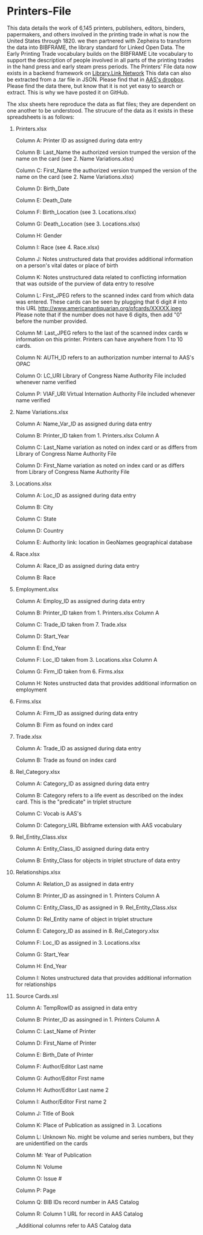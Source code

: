 # Printers-File
This data details the work of 6,145 printers, publishers, editors, binders, papermakers, and others involved in the printing trade in what is now the United States through 1820. we then partnered with Zepheira to transform the data into BIBFRAME, the library standard for Linked Open Data. The Early Printing Trade vocabulary builds on the BIBFRAME Lite vocabulary to support the description of people involved in all parts of the printing trades in the hand press and early steam press periods. The Printers’ File data now exists in a backend framework on [Library.Link Network](http://link.americanantiquarian.org)
This data can also be extracted from a .tar file in JSON. Please find that in [AAS's dropbox](https://www.dropbox.com/sh/ybmljj5ghe1spfy/AAD3G6sUXkXdj00t0AhxjiYea?dl=0). 
Please find the data there, but know that it is not yet easy to search or extract. This is why we have posted it on GitHub. 

The xlsx sheets here reproduce the data as flat files; they are dependent on one another to be understood. The strucure of the data as it exists in these spreadsheets is as follows:
1. Printers.xlsx

     Column A: Printer ID as assigned during data entry
     
     Column B: Last_Name  the authorized version trumped the version of the name on the card (see 2. Name Variations.xlsx)
     
     Column C: First_Name the authorized version trumped the version of the name on the card (see 2. Name Variations.xlsx)
     
     Column D: Birth_Date
     
     Column E: Death_Date
     
     Column F: Birth_Location (see 3. Locations.xlsx)
     
     Column G: Death_Location (see 3. Locations.xlsx)
     
     Column H: Gender 
     
     Column I: Race (see 4. Race.xlsx) 
     
     Column J: Notes unstructured data that provides additional information on a person's vital dates or place of birth
     
     Column K: Notes unstructured data related to conflicting information that was outside of the purview of data entry to resolve
     
     Column L: First_JPEG refers to the scanned index card from which data was entered. These cards can be seen by plugging that 6 digit # into this URL http://www.americanantiquarian.org/pfcards/XXXXX.jpeg Please note that if the number does not have 6 digits, then add "0" before the number provided.
     
      Column M: Last_JPEG refers to the last of the scanned index cards w information on this printer. Printers can have anywhere from 1 to 10 cards.
      
      Column N: AUTH_ID refers to an authorization number internal to AAS's OPAC
      
      Column O: LC_URI Library of Congress Name Authority File included whenever name verified 
      
      Column P: VIAF_URI Virtual Internation Authority File included whenever name verified 
      
2. Name Variations.xlsx

      Column A: Name_Var_ID as assigned during data entry
      
      Column B: Printer_ID taken from 1. Printers.xlsx Column A
      
      Column C: Last_Name variation as noted on index card or as differs from Library of Congress Name Authority File 
      
      Column D: First_Name variation as noted on index card or as differs from Library of Congress Name Authority File 
      
3. Locations.xlsx

      Column A: Loc_ID as assigned during data entry 
      
      Column B: City 
      
      Column C: State
      
      Column D: Country
      
      Column E: Authority link: location in GeoNames geographical database
      
4. Race.xlsx

      Column A: Race_ID as assigned during data entry
      
      Column B: Race
      
5. Employment.xlsx

      Column A: Employ_ID as assigned during data entry
      
      Column B: Printer_ID taken from 1. Printers.xlsx Column A
      
      Column C: Trade_ID taken from 7. Trade.xlsx
      
      Column D: Start_Year
      
      Column E: End_Year
      
      Column F: Loc_ID taken from 3. Locations.xlsx Column A
      
      Column G: Firm_ID taken from 6. Firms.xlsx
      
      Column H: Notes unstructed data that provides additional information on employment
   
6.  Firms.xlsx

     Column A: Firm_ID as assigned during data entry
     
     Column B: Firm as found on index card 
     
7.  Trade.xlsx
     
    Column A: Trade_ID as assigned during data entry
    
    Column B: Trade as found on index card
    
8.  Rel_Category.xlsx

     Column A: Category_ID as assigned during data entry
     
     Column B: Category refers to a life event as described on the index card. This is the "predicate" in triplet structure
     
     Column C: Vocab is AAS's 
     
     Column D: Category_URL Bibframe extension with AAS vocabulary
 
 9. Rel_Entity_Class.xlsx
  
    Column A: Entity_Class_ID assigned during data entry
    
    Column B: Entity_Class for objects in triplet structure of data entry 
 
10. Relationships.xlsx

     Column A: Relation_D as assigned in data entry 
     
     Column B: Printer_ID as assingned in 1. Printers Column A
     
     Column C: Entity_Class_ID as assigned in 9. Rel_Entity_Class.xlsx

     Column D: Rel_Entity name of object in triplet structure
     
     Column E: Category_ID as assined in 8. Rel_Category.xlsx
     
     Column F: Loc_ID as assigned in 3. Locations.xlsx
     
     Column G: Start_Year 
     
     Column H: End_Year 
     
     Column I: Notes unstructured data that provides additional information for relationships
   
11. Source Cards.xsl 

     Column A: TempRowID as assigned in data entry
     
     Column B: Printer_ID as assingned in 1. Printers Column A

     Column C: Last_Name of Printer
     
     Column D: First_Name of Printer
     
     Column E: Birth_Date of Printer
     
     Column F: Author/Editor Last name 
    
     Column G: Author/Editor First name 
     
     Column H: Author/Editor Last name 2
     
     Column I: Author/Editor First name 2
     
     Column J: Title of Book
     
     Column K: Place of Publication as assigned in 3. Locations
     
     Column L: Unknown No. might be volume and series numbers, but they are unidentified on the cards
     
     Column M: Year of Publication
     
     Column N: Volume
     
     Column O: Issue #
     
     Column P: Page
     
     Column Q: BIB IDs record number in AAS Catalog
     
     Column R: Column 1 URL for record in AAS Catalog 
     
     _Additional columns refer to AAS Catalog data 
     
     
     
     
     
     
     
     
     
 



